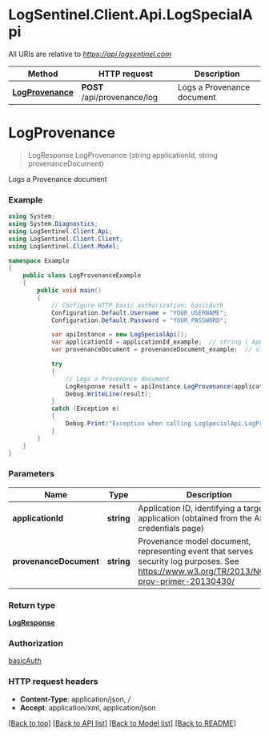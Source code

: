 # LogSentinel.Client.Api.LogSpecialApi

All URIs are relative to *https://api.logsentinel.com*

Method | HTTP request | Description
------------- | ------------- | -------------
[**LogProvenance**](LogSpecialApi.md#logprovenance) | **POST** /api/provenance/log | Logs a Provenance document


<a name="logprovenance"></a>
# **LogProvenance**
> LogResponse LogProvenance (string applicationId, string provenanceDocument)

Logs a Provenance document

### Example
```csharp
using System;
using System.Diagnostics;
using LogSentinel.Client.Api;
using LogSentinel.Client.Client;
using LogSentinel.Client.Model;

namespace Example
{
    public class LogProvenanceExample
    {
        public void main()
        {
            // Configure HTTP basic authorization: basicAuth
            Configuration.Default.Username = "YOUR_USERNAME";
            Configuration.Default.Password = "YOUR_PASSWORD";

            var apiInstance = new LogSpecialApi();
            var applicationId = applicationId_example;  // string | Application ID, identifying a target application (obtained from the API credentials page)
            var provenanceDocument = provenanceDocument_example;  // string | Provenance model document, representing event that serves security log purposes. See https://www.w3.org/TR/2013/NOTE-prov-primer-20130430/

            try
            {
                // Logs a Provenance document
                LogResponse result = apiInstance.LogProvenance(applicationId, provenanceDocument);
                Debug.WriteLine(result);
            }
            catch (Exception e)
            {
                Debug.Print("Exception when calling LogSpecialApi.LogProvenance: " + e.Message );
            }
        }
    }
}
```

### Parameters

Name | Type | Description  | Notes
------------- | ------------- | ------------- | -------------
 **applicationId** | **string**| Application ID, identifying a target application (obtained from the API credentials page) | 
 **provenanceDocument** | **string**| Provenance model document, representing event that serves security log purposes. See https://www.w3.org/TR/2013/NOTE-prov-primer-20130430/ | 

### Return type

[**LogResponse**](LogResponse.md)

### Authorization

[basicAuth](../README.md#basicAuth)

### HTTP request headers

 - **Content-Type**: application/json, */*
 - **Accept**: application/xml, application/json

[[Back to top]](#) [[Back to API list]](../README.md#documentation-for-api-endpoints) [[Back to Model list]](../README.md#documentation-for-models) [[Back to README]](../README.md)

